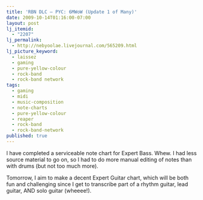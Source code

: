 ```yaml
---
title: 'RBN DLC – PYC: 6MWoW (Update 1 of Many)'
date: 2009-10-14T01:16:00-07:00
layout: post
lj_itemid:
  - "2207"
lj_permalink:
  - http://nebyoolae.livejournal.com/565209.html
lj_picture_keyword:
  - laissez
  - gaming
  - pure-yellow-colour
  - rock-band
  - rock-band network
tags:
  - gaming
  - midi
  - music-composition
  - note-charts
  - pure-yellow-colour
  - reaper
  - rock-band
  - rock-band-network
published: true
---
```

I have completed a serviceable note chart for Expert Bass. Whew. I had less source material to go on, so I had to do more manual editing of notes than with drums (but not too much more).

Tomorrow, I aim to make a decent Expert Guitar chart, which will be both fun and challenging since I get to transcribe part of a rhythm guitar, lead guitar, AND solo guitar (wheeee!).

<!--more-->
